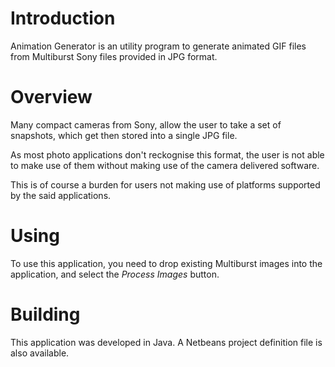 # Introduction

Animation Generator is an utility program to generate animated GIF files from Multiburst Sony files provided in JPG format.

# Overview

Many compact cameras from Sony, allow the user to take a set of snapshots, which get then stored into a single JPG file.

As most photo applications don't reckognise this format, the user is not able to make use of them without making use of the camera delivered software.

This is of course a burden for users not making use of platforms supported by the said applications.

# Using

To use this application, you need to drop existing Multiburst images into the application, and select the _Process Images_ button.

# Building

This application was developed in Java. A Netbeans project definition file is also available.
